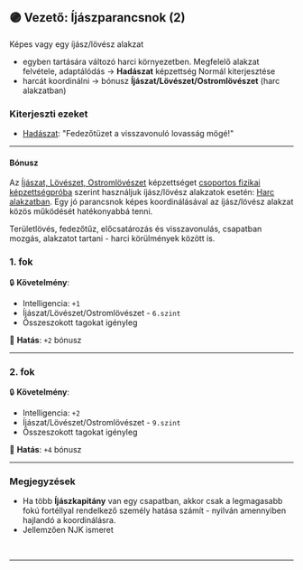 ## 🟣 Vezető: Íjászparancsnok (2)

Képes vagy egy íjász/lövész alakzat
- egyben tartására változó harci környezetben. Megfelelő alakzat felvétele, adaptálódás  → **Hadászat** képzettség Normál kiterjesztése
- harcát koordinálni → bónusz **Íjászat/Lövészet/Ostromlövészet** (harc alakzatban)

### Kiterjeszti ezeket

- [Hadászat](../kepzettsegek.primer.altalanos/hadaszat.md): "Fedezőtüzet a visszavonuló lovasság mögé!"

---
#### Bónusz

Az [Íjászat, Lövészet, Ostromlövészet](../kepzettsegek.primer.harci/tavolsagi_harcmodor.md) képzettséget [csoportos fizikai képzettségpróba](../037_01_csoportos_kepzettsegproba.md#️-1-csoportos-fizikai-képzettségpróba) szerint használjuk íjász/lövész alakzatok esetén: [Harc alakzatban](../065_03_harc_alakzatban.md). Egy jó parancsnok képes koordinálásával az íjász/lövész alakzat közös működését hatékonyabbá tenni.

Területlövés, fedezőtűz, előcsatározás és visszavonulás, csapatban mozgás, alakzatot tartani - harci körülmények között is.

### 1. fok

🔒 **Követelmény**:
- Intelligencia: `+1`
- Íjászat/Lövészet/Ostromlövészet - `6.szint`
- Összeszokott tagokat igényleg

🌟 **Hatás**: `+2` bónusz

---
### 2. fok

🔒 **Követelmény**:
- Intelligencia: `+2`
- Íjászat/Lövészet/Ostromlövészet - `9.szint`
- Összeszokott tagokat igényleg

🌟 **Hatás**: `+4` bónusz

---
### Megjegyzések

- Ha több **Íjászkapitány** van egy csapatban, akkor csak a legmagasabb fokú fortéllyal rendelkező személy hatása számít - nyilván amennyiben hajlandó a koordinálásra.
- Jellemzően NJK ismeret

<br />

---
